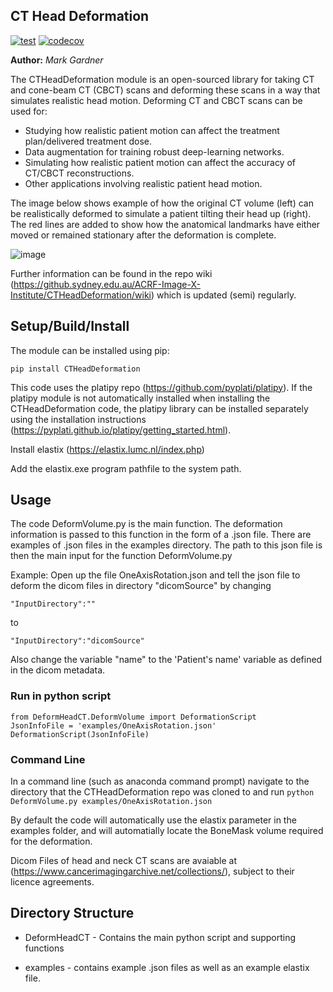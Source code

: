 ## CT Head Deformation

[![test](https://github.com/ACRF-Image-X-Institute/CTHeadDeformation/actions/workflows/python-app.yml/badge.svg?branch=main)](https://github.com/ACRF-Image-X-Institute/CTHeadDeformation/actions/workflows/python-app.yml)
[![codecov](https://codecov.io/gh/ACRF-Image-X-Institute/CTHeadDeformation/branch/main/graph/badge.svg?token=WETEA11B5D)](https://codecov.io/gh/ACRF-Image-X-Institute/CTHeadDeformation)

**Author:** *Mark Gardner*

The CTHeadDeformation module is an open-sourced library for taking CT and cone-beam CT (CBCT) scans and deforming these scans in a way that simulates realistic head motion. Deforming CT and CBCT scans can be used for:

- Studying how realistic patient motion can affect the treatment plan/delivered treatment dose.
- Data augmentation for training robust deep-learning networks.
- Simulating how realistic patient motion can affect the accuracy of CT/CBCT reconstructions.
- Other applications involving realistic patient head motion.

The image below shows example of how the original CT volume (left) can be realistically deformed to simulate a patient tilting their head up (right). The red lines are added to show how the anatomical landmarks have either moved or remained stationary after the deformation is complete.

![image](https://media.github.sydney.edu.au/user/5547/files/cf5b651f-fcde-4603-a6d7-d487df5e9904)

Further information can be found in the repo wiki (https://github.sydney.edu.au/ACRF-Image-X-Institute/CTHeadDeformation/wiki) which is updated (semi) regularly. 

## Setup/Build/Install

The module can be installed using pip:

```
pip install CTHeadDeformation
```

This code uses the platipy repo (https://github.com/pyplati/platipy). If the platipy module is not automatically installed when installing the CTHeadDeformation code, the platipy library can be installed separately using the installation instructions (https://pyplati.github.io/platipy/getting_started.html). 

Install elastix (https://elastix.lumc.nl/index.php)

Add the elastix.exe program pathfile to the system path.

## Usage

The code DeformVolume.py is the main function. The deformation information is passed to this function in the form of a .json file. There are examples of .json files in the examples directory. The path to this json file is then the main input for the function DeformVolume.py

Example:
Open up the file OneAxisRotation.json and tell the json file to deform the dicom files in directory "dicomSource" by changing
```
"InputDirectory":""
```

to  

```
"InputDirectory":"dicomSource"
```

Also change the variable "name" to the 'Patient's name' variable as defined in the dicom metadata. 

### Run in python script

```
from DeformHeadCT.DeformVolume import DeformationScript
JsonInfoFile = 'examples/OneAxisRotation.json'
DeformationScript(JsonInfoFile)
```

### Command Line

In a command line (such as anaconda command prompt) navigate to the directory that the CTHeadDeformation repo was cloned to and run 
```python DeformVolume.py examples/OneAxisRotation.json```

By default the code will automatically use the elastix parameter in the examples folder, and will automatially locate the BoneMask volume required for the deformation. 

Dicom Files of head and neck CT scans are avaiable at (https://www.cancerimagingarchive.net/collections/), subject to their licence agreements. 

## Directory Structure

* DeformHeadCT - Contains the main python script and supporting functions

* examples - contains example .json files as well as an example elastix file.



